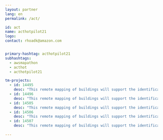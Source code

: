 ```yaml
---
layout: partner
lang: en
permalink: /act/

id: act
name: acthotpilot21
logo: 
contact: rhoadk@amazon.com


primary-hashtag: acthotpilot21
subhashtags:
  - awsmapathon
  - acthot
  - acthotpilot21

tm-projects:
  - id: 14495
    desc: "This remote mapping of buildings will support the identification and characterization of settlements, as well as the implementation of planned activities and largely the generation of data for humanitarian activities."
  - id: 14496
    desc: "This remote mapping of buildings will support the identification and characterization of settlements, as well as the implementation of planned activities and largely the generation of data for humanitarian activities."
  - id: 14505
    desc: "This remote mapping of buildings will support the identification and characterization of settlements, as well as the implementation of planned activities and largely the generation of data for humanitarian activities."
  - id: 14506
    desc: "This remote mapping of buildings will support the identification and characterization of settlements, as well as the implementation of planned activities and largely the generation of data for humanitarian activities."
  - id: 14507
    desc: "This remote mapping of buildings will support the identification and characterization of settlements, as well as the implementation of planned activities and largely the generation of data for humanitarian activities."
    
---
```

